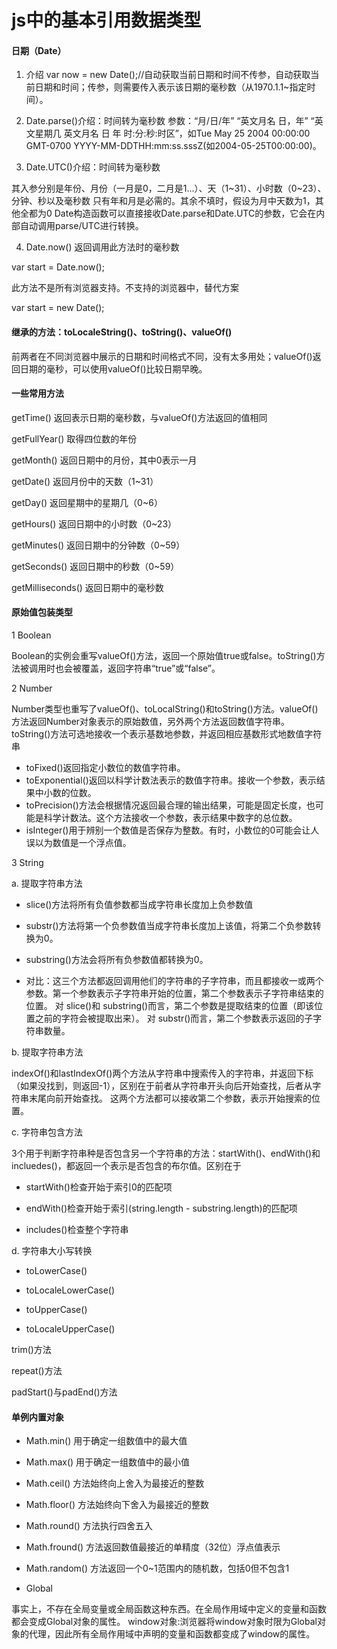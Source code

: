 # js中的基本引用数据类型

#### 日期（Date）

1. 介绍
var now = new Date();//自动获取当前日期和时间不传参，自动获取当前日期和时间；传参，则需要传入表示该日期的毫秒数（从1970.1.1~指定时间）。

2. Date.parse()介绍：时间转为毫秒数
参数：“月/日/年” “英文月名 日，年” “英文星期几 英文月名 日 年 时:分:秒:时区”，如Tue May 25 2004 00:00:00 GMT-0700
YYYY-MM-DDTHH:mm:ss.sssZ(如2004-05-25T00:00:00)。

3. Date.UTC()介绍：时间转为毫秒数

其入参分别是年份、月份（一月是0，二月是1...）、天（1~31）、小时数（0~23）、分钟、秒以及毫秒数 只有年和月是必需的。其余不填时，假设为月中天数为1，其他全都为0
Date构造函数可以直接接收Date.parse和Date.UTC的参数，它会在内部自动调用parse/UTC进行转换。

4. Date.now() 返回调用此方法时的毫秒数

var start = Date.now();

此方法不是所有浏览器支持。不支持的浏览器中，替代方案

var start = new Date();


#### 继承的方法：toLocaleString()、toString()、valueOf()

前两者在不同浏览器中展示的日期和时间格式不同，没有太多用处；valueOf()返回日期的毫秒，可以使用valueOf()比较日期早晚。

#### 一些常用方法


getTime() 返回表示日期的毫秒数，与valueOf()方法返回的值相同


getFullYear() 取得四位数的年份


getMonth() 返回日期中的月份，其中0表示一月


getDate() 返回月份中的天数（1~31）


getDay() 返回星期中的星期几（0~6）


getHours() 返回日期中的小时数（0~23）


getMinutes() 返回日期中的分钟数（0~59）


getSeconds() 返回日期中的秒数（0~59）


getMilliseconds() 返回日期中的毫秒数

#### 原始值包装类型

1 Boolean

Boolean的实例会重写valueOf()方法，返回一个原始值true或false。toString()方法被调用时也会被覆盖，返回字符串“true”或“false”。

2 Number

Number类型也重写了valueOf()、toLocalString()和toString()方法。valueOf()方法返回Number对象表示的原始数值，另外两个方法返回数值字符串。toString()方法可选地接收一个表示基数地参数，并返回相应基数形式地数值字符串

- toFixed()返回指定小数位的数值字符串。
- toExponential()返回以科学计数法表示的数值字符串。接收一个参数，表示结果中小数的位数。
- toPrecision()方法会根据情况返回最合理的输出结果，可能是固定长度，也可能是科学计数法。这个方法接收一个参数，表示结果中数字的总位数。
- isInteger()用于辨别一个数值是否保存为整数。有时，小数位的0可能会让人误以为数值是一个浮点值。

3 String

a. 提取字符串方法

- slice()方法将所有负值参数都当成字符串长度加上负参数值

- substr()方法将第一个负参数值当成字符串长度加上该值，将第二个负参数转换为0。

- substring()方法会将所有负参数值都转换为0。

- 对比：这三个方法都返回调用他们的字符串的子字符串，而且都接收一或两个参数。第一个参数表示子字符串开始的位置，第二个参数表示子字符串结束的位置。
对 slice()和 substring()而言，第二个参数是提取结束的位置（即该位置之前的字符会被提取出来）。
对 substr()而言，第二个参数表示返回的子字符串数量。

b. 提取字符串方法

indexOf()和lastIndexOf()两个方法从字符串中搜索传入的字符串，并返回下标（如果没找到，则返回-1），区别在于前者从字符串开头向后开始查找，后者从字符串末尾向前开始查找。
这两个方法都可以接收第二个参数，表示开始搜索的位置。

c. 字符串包含方法

3个用于判断字符串种是否包含另一个字符串的方法：startWith()、endWith()和incluedes()，都返回一个表示是否包含的布尔值。区别在于
- startWith()检查开始于索引0的匹配项
  
- endWith()检查开始于索引(string.length - substring.length)的匹配项
  
- includes()检查整个字符串

d. 字符串大小写转换

- toLowerCase()

- toLocaleLowerCase()

- toUpperCase()

- toLocaleUpperCase()

trim()方法

repeat()方法

padStart()与padEnd()方法

#### 单例内置对象

- Math.min() 用于确定一组数值中的最大值
- Math.max() 用于确定一组数值中的最小值
- Math.ceil() 方法始终向上舍入为最接近的整数
- Math.floor() 方法始终向下舍入为最接近的整数
- Math.round() 方法执行四舍五入
- Math.fround() 方法返回数值最接近的单精度（32位）浮点值表示
- Math.random() 方法返回一个0~1范围内的随机数，包括0但不包含1

- Global

事实上，不存在全局变量或全局函数这种东西。在全局作用域中定义的变量和函数都会变成Global对象的属性。
window对象:浏览器将window对象时限为Global对象的代理，因此所有全局作用域中声明的变量和函数都变成了window的属性。